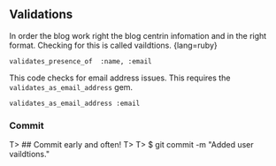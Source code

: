 ## Validations
In order the blog work right the blog centrin infomation and in the right format. Checking for this is called vaildtions.
{lang=ruby}

	validates_presence_of  :name, :email

This code checks for email address issues. This requires the `validates_as_email_address` gem.

	validates_as_email_address :email

### Commit
T> ## Commit early and often!
T>
T> 	$ git commit -m "Added user vaildtions."
